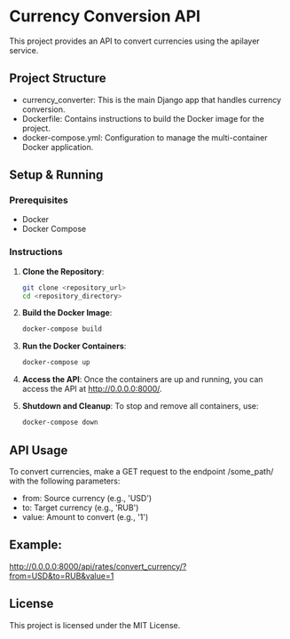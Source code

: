 # Currency Conversion API

This project provides an API to convert currencies using the apilayer service.
## Project Structure

- currency_converter: This is the main Django app that handles currency conversion.
- Dockerfile: Contains instructions to build the Docker image for the project.
- docker-compose.yml: Configuration to manage the multi-container Docker application.

## Setup & Running
### Prerequisites

- Docker
- Docker Compose

### Instructions
1. **Clone the Repository**:
    ```bash
    git clone <repository_url>
    cd <repository_directory> 
    ```
2. **Build the Docker Image**:
    ```bash
    docker-compose build
    ```
3. **Run the Docker Containers**:
    ```bash
    docker-compose up
    ```
4. **Access the API**:
Once the containers are up and running, you can access the API at http://0.0.0.0:8000/.

5. **Shutdown and Cleanup**: 
To stop and remove all containers, use:
    ```bash
    docker-compose down
    ```
## API Usage

To convert currencies, make a GET request to the endpoint /some_path/ with the following parameters:

- from: Source currency (e.g., 'USD')
- to: Target currency (e.g., 'RUB')
- value: Amount to convert (e.g., '1')

## Example:

http://0.0.0.0:8000/api/rates/convert_currency/?from=USD&to=RUB&value=1
    
## License

This project is licensed under the MIT License.